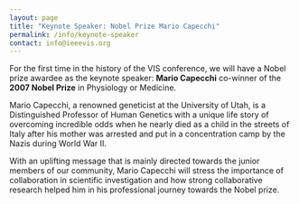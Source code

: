 ```yaml
---
layout: page
title: "Keynote Speaker: Nobel Prize Mario Capecchi"
permalink: /info/keynote-speaker
contact: info@ieeevis.org
---
```


For the first time in the history of the VIS conference, we will have a Nobel prize awardee as the keynote speaker: **Mario Capecchi** co-winner of the **2007 Nobel Prize** in Physiology or Medicine. 

Mario Capecchi, a renowned geneticist at the University of Utah, is a Distinguished Professor of Human Genetics with a unique life story of overcoming incredible odds when he nearly died as a child in the streets of Italy after his mother was arrested and put in a concentration camp by the Nazis during World War II.

With an uplifting message that is mainly directed towards the junior members of our community, Mario Capecchi will stress the importance of collaboration in scientific investigation and how strong collaborative research helped him in his professional journey towards the Nobel prize.
